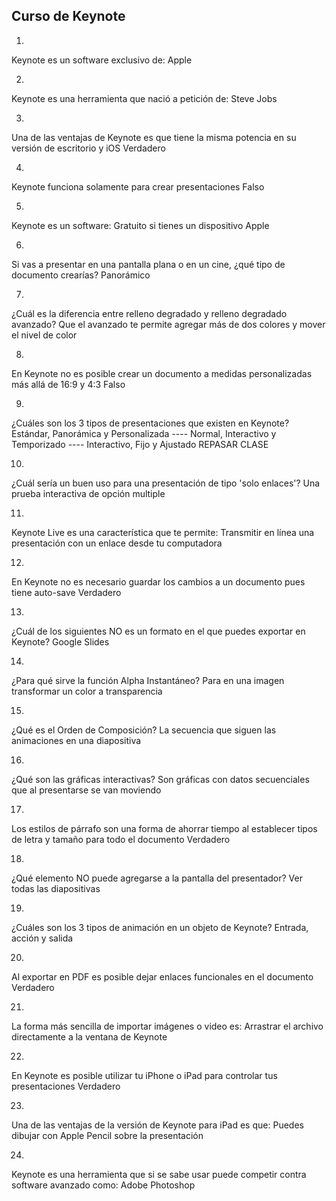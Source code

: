 ## Curso de Keynote

1.
Keynote es un software exclusivo de:
Apple

2.
Keynote es una herramienta que nació a petición de:
Steve Jobs

3.
Una de las ventajas de Keynote es que tiene la misma potencia en su versión de escritorio y iOS
Verdadero

4.
Keynote funciona solamente para crear presentaciones
Falso

5.
Keynote es un software:
Gratuito si tienes un dispositivo Apple

6.
Si vas a presentar en una pantalla plana o en un cine, ¿qué tipo de documento crearías?
Panorámico

7.
¿Cuál es la diferencia entre relleno degradado y relleno degradado avanzado?
Que el avanzado te permite agregar más de dos colores y mover el nivel de color

8.
En Keynote no es posible crear un documento a medidas personalizadas más allá de 16:9 y 4:3
Falso

9.
¿Cuáles son los 3 tipos de presentaciones que existen en Keynote?
Estándar, Panorámica y Personalizada ---- Normal, Interactivo y Temporizado ---- Interactivo, Fijo y Ajustado
REPASAR CLASE

10.
¿Cuál sería un buen uso para una presentación de tipo 'solo enlaces'?
Una prueba interactiva de opción multiple

11.
Keynote Live es una característica que te permite:
Transmitir en línea una presentación con un enlace desde tu computadora

12.
En Keynote no es necesario guardar los cambios a un documento pues tiene auto-save
Verdadero

13.
¿Cuál de los siguientes NO es un formato en el que puedes exportar en Keynote?
Google Slides

14.
¿Para qué sirve la función Alpha Instantáneo?
Para en una imagen transformar un color a transparencia

15.
¿Qué es el Orden de Composición?
La secuencia que siguen las animaciones en una diapositiva

16.
¿Qué son las gráficas interactivas?
Son gráficas con datos secuenciales que al presentarse se van moviendo

17.
Los estilos de párrafo son una forma de ahorrar tiempo al establecer tipos de letra y tamaño para todo el documento
Verdadero

18.
¿Qué elemento NO puede agregarse a la pantalla del presentador?
Ver todas las diapositivas

19.
¿Cuáles son los 3 tipos de animación en un objeto de Keynote?
Entrada, acción y salida

20.
Al exportar en PDF es posible dejar enlaces funcionales en el documento
Verdadero

21.
La forma más sencilla de importar imágenes o video es:
Arrastrar el archivo directamente a la ventana de Keynote

22.
En Keynote es posible utilizar tu iPhone o iPad para controlar tus presentaciones
Verdadero

23.
Una de las ventajas de la versión de Keynote para iPad es que:
Puedes dibujar con Apple Pencil sobre la presentación

24.
Keynote es una herramienta que si se sabe usar puede competir contra software avanzado como:
Adobe Photoshop